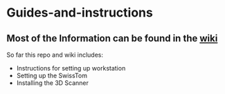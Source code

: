 # Guides-and-instructions

## Most of the Information can be found in the [wiki](https://github.com/EIT-team/Guides-and-instructions/wiki)

So far this repo and wiki includes:

- Instructions for setting up workstation
- Setting up the SwissTom
- Installing the 3D Scanner
